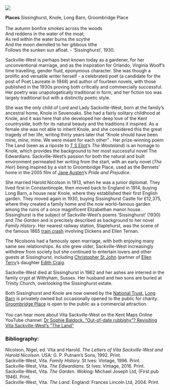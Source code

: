 <html><head></head><body><a href="https://juncture-digital.org"><img src="https://juncture-digital.org/images/ve-button.png"/></a>
<param attribution="Oast House Archive / Sissinghurst Castle, Biddenden Road, Sissinghurst, Kent" author="Clare Nursey" banner="https://upload.wikimedia.org/wikipedia/commons/d/db/Sissinghurst_Castle%2C_Biddenden_Road%2C_Sissinghurst%2C_Kent_-_geograph.org.uk_-_1387067.jpg" layout="vtl" title="Vita Sackville-West (1892-1962)" ve-config=""/>
<param aliases="Sissinghurst" eid="Q1971996" ve-entity=""/>
<param eid="Q1285144" ve-entity=""/>
<param eid="Q2204332" ve-entity=""/>
<param aliases="Groombridge Place" eid="Q1547383" ve-entity=""/>

**Places** Sissinghurst, Knole, Long Barn, Groombridge Place   
<br/>
The autumn bonfire smokes across the woods   
And reddens in the water of the moat;   
As red within the water burns the scythe    
And the moon dwindled to her gibbous tithe   
Follows the sunken sun afloat. - ‘Sissinghurst’, 1930.   
<param center="Q1971996" ve-map="" zoom="10"/>
<param manifest="https://iiif.juncture-digital.org/gh:kent-map/images/20c/sissinghurst2.jpg/manifest.json" ve-image-v2/>


Sackville-West is perhaps best known today as a gardener, for her unconventional marriage, and as the inspiration for Orlando, Virginia Woolf’s time travelling, gender fluid, eponymous character. She was though a prolific and versatile writer herself - a celebrated poet (a candidate for the post of Poet Laureate in 1948) and author of fourteen novels, with those published in the 1930s proving both critically and commercially successful. Her poetry was unapologetically traditional in form, and her fiction too was largely traditional but with a distinctly poetic style.
<param manifest="https://iiif.juncture-digital.org/wc:Hon_Mrs_Nicholson_cropped.jpg/manifest.json" ve-image-v2/>
<param center="Q1971996" ve-map="" zoom="10"/>

She was the only child of Lord and Lady Sackville-West, born at the family’s ancestral home, Knole in Sevenoaks. She had a fairly solitary childhood at Knole, and it was here that she developed her deep love of the Kent countryside, both for its natural beauty and the traditions it inspired. As a female she was not able to inherit Knole, and she considered this the great tragedy of her life, writing thirty years later that “Knole should have been mine, mine, mine. We were meant for each other”  . Her prize-winning poem The Land (seen as a riposte to [T S Eliot](/20/20c-eliot-biography)’s _The Wasteland_) is an homage to Knole, which provides the background to her most successful novel The Edwardians. Sackville-West’s passion for both the natural and built environment permeated her writing from the start, with an early novel (_The Heir_) being inspired by a visit to Groombridge Place, used as the Bennets’ home in the 2005 film of [Jane Austen](/19c/19c-austen-biography)’s _Pride and Prejudice_. 
<param manifest="https://iiif.juncture-digital.org/wc:Groombridge_Place_and_Moat._-_geograph.org.uk_-_170963.jpg/manifest.json" ve-image-v2/>
<param center="Q18160916" ve-map="" zoom="10"/>

She married Harold Nicolson in 1913, when he was a junior diplomat. They lived first in Constantinople, then moved back to England in 1914, buying Long Barn, a house near Knole, where they established their first English garden. They moved again in 1930, buying Sissinghurst Castle for £12,375, where they created a family home and the now world-famous garden among the ruins of a once magnificent Elizabethan manor house. Sissinghurst is the subject of Sackville-West’s poems ‘Sissinghurst’ (1930) and _The Garden_ and is precisely described as background to her novel _Family History_. Her nearest railway station, Staplehurst, was the scene of the famous 1865 [train crash]( /dickens/dickens-staplehurst) involving Dickens and Ellen Ternan.
<param manifest="https://iiif.juncture-digital.org/gh:kent-map/images/20c/sissinghurstpostcard.jpg/manifest.json" ve-image-v2/>
<param center="Q1971996" primary="" ve-map="" zoom="10"/>

The Nicolsons had a famously open marriage, with both enjoying many same sex relationships. As she grew older, Sackville-West increasingly withdrew from society but she continued to entertain lovers and other guests at Sissinghurst, including [Christopher St John](/20c-st-john-biography) (partner of [Ellen Terry](/20c-terry-biography)’s daughter [Edith Craig](/20c-craig-biography).  
<param manifest="https://iiif.juncture-digital.org/gh:kent-map/images/20c/christopherstjohn.jpg/manifest.json" ve-image-v2/>

Sackville-West died at Sissinghurst in 1962 and her ashes are interred in the family crypt at Withyham, Sussex. Her husband and two sons are buried at Trinity Church, overlooking the Sissinghurst estate.  
<param manifest="https://iiif.juncture-digital.org/wc:Trinity_Church%2C_Sissinghurst_-_geograph.org.uk_-_1803168.jpg/manifest.json" ve-image-v2/>
<param center="Q283645" primary="" ve-map="" zoom="10"/>

Both Sissinghurst and Knole are now owned by the [National Trust.](https://www.nationaltrust.org.uk/) 
[Long Barn](https://en.wikipedia.org/wiki/Long_Barn) is privately owned but occasionally opened to the public for charity. 
[Groombridge Place](www.groombridgeplace.com) is open to the public as a commercial attraction. 
<br/>
<br/> You can hear more about Vita Sackville-West on the Kent Maps Online YouTube channel: [Dr Sophie Baldock. “Out-of-date rubbishy”? Revisiting Vita Sackville-West’s “The Land”](https://youtu.be/8h-0Z0HY_kU)
<param manifest="https://iiif.juncture-digital.org/wc:Sissinghurst_castle.JPG/manifest.json" ve-image-v2/>

### Bibliography:
Nicolson, Nigel, ed. Vita and Harold. _The Letters of Vita Sackville-West and Harold Nicolson._ USA: G. P. Putnam’s Sons, 1992. Print.   
Sackville-West, Vita. _Family History._ St Ives: Vintage, 1996. Print.   
Sackville-West, Vita. _The Edwardians_. St Ives: Vintage, 2016. Print.  
Sackville-West, Vita. _The Garden._ Woking: Michael Joseph Ltd, (First pub 1946). Print.  
Sackville-West, Vita. _The Land._ England: Frances Lincoln Ltd, 2004. Print.  
<param manifest="https://iiif.juncture-digital.org/gh:kent-map/images/20c/sissinghurstcover.jpg/manifest.json" ve-image-v2/>

</body></html>